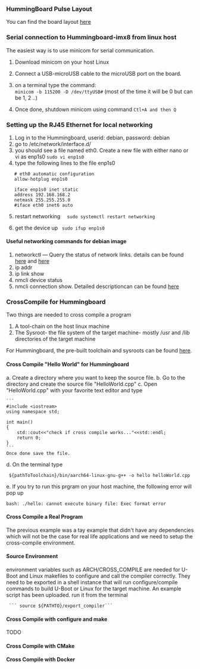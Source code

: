 
### HummingBoard Pulse Layout
You can find the board layout [here](https://www.solid-run.com/nxp-i-mx8m-family/hummingboard-m/)
### Serial connection to Hummingboard-imx8 from linux host
The easiest way is to use minicom for serial communication.

1. Download minicom on your host Linux
2. Connect a USB-microUSB cable to the microUSB port on the board.
3. on a terminal type the command: \
        ```minicom -b 115200 -D /dev/ttyUSB#``` (most of the time it will be 0 but can be 1, 2 ..)

4. Once done, shutdown minicom using command 
         ```Ctl+A and then Q```

### Setting up the RJ45 Ethernet for local networking
1. Log in to the Hummingboard, userid: debian, password: debian
2. go to /etc/network/interface.d/
3. you should see a file named eth0. Create a new file with either nano or vi as enp1s0
          ```sudo vi enp1s0```
4. type the following lines to the file enp1s0
  
  ```
     # eth0 automatic configuration 
     allow-hotplug enp1s0 

     iface enp1s0 inet static 
     address 192.168.168.2 
     netmask 255.255.255.0 
     #iface eth0 inet6 auto
  ```
  5. restart networking 
      ```  sudo systemctl restart networking```
      
  6. get the device up
     ``` sudo ifup enp1s0```
#### Useful networking commands for debian image
1. networkctl — Query the status of network links. details can be found [here](https://www.freedesktop.org/software/systemd/man/networkctl.html) and [here](https://www.tecmint.com/networkctl-check-linux-network-interface-status/)
2. ip addr
3. ip link show
4. nmcli device status
5. nmcli connection show. Detailed descriptioncan can be found [here](https://www.cyberciti.biz/faq/linux-list-network-interfaces-names-command/)

### CrossCompile for Hummingboard 
Two things are needed to cross compile a program
1. A tool-chain on the host linux machine 
2. The Sysroot- the file system of the target machine- mostly /usr and /lib directories of the target machine

For Hummingboard, the pre-built toolchain and sysroots can be found [here](https://releases.linaro.org/components/toolchain/binaries/). 

#### Cross Compile "Hello World" for Hummingboard
a. Create a directory where you want to keep the source file. 
b. Go to the directory and create the source file "HelloWorld.cpp"
c. Open "HelloWorld.cpp" with your favorite text editor and type
    
    ```
    #include <iostream>
    using namespace std;
    
    int main()
    {
        std::cout<<"check if cross compile works..."<<std::endl;
        return 0;
    }
    ```
    Once done save the file.
    
d. On the terminal type 

   ``` ${pathToToolchain}/bin/aarch64-linux-gnu-g++ -o hello helloWorld.cpp```
   
e. If you try to run this prgram on your host machine, the following error will pop up

```
bash: ./hello: cannot execute binary file: Exec format error
```
#### Cross Compile a Real Program
The previous example was a tay example that didn't have any dependencies which will not be the case for real life applications and we need to setup the cross-compile environment. 

#### Source Environment
environment variables such as ARCH/CROSS_COMPILE are needed for U-Boot and Linux makefiles to configure and call the compiler correctly. They need to be exported in a shell instance that will run configure/compile commands to build U-Boot or Linux for the target machine. 
An example script has been uploaded. run it from the terminal

     ``` source ${PATHTO}/export_compiler```
     
#### Cross Compile with configure and make
TODO
#### Cross Compile with CMake 



#### Cross Compile with Docker






